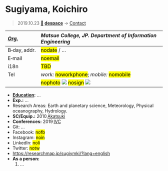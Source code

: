 # Sugiyama, Koichiro
> 2019.10.23 **[🚀](../index/index.md) [despace](index.md)** → [Contact](contact.md)

|*[Org.](contact.md)*|*Matsue College, JP. Department of Information Engineering*|
|:--|:--|
|B‑day, addr.|<mark>nodate</mark> / …|
|E‑mail|<mark>noemail</mark>|
|i18n|<mark>TBD</mark>|
|Tel|*work:* <mark>noworkphone</mark>; *mobile:* <mark>nomobile</mark>|
||<mark>nophoto</mark> [![](f/contact//1_photo_thumb.jpg)](f/contact//1_photo.jpg) <mark>nosign</mark> [![](f/contact//1_sign_thumb.jpg)](f/contact//1_sign.png)|

   - **[Education](edu.md):** …
   - **Exp.:** …
   - Research Areas: Earth and planetary science, Meteorology, Physical oceanography, Hydrology.
   - **SC/Equip.:** 2010 [Akatsuki](akatsuki.md)
   - **Conferences:** 2019 [IVC](ivc_2019.md)
   - Git: …
   - Facebook: <mark>nofb</mark>
   - Instagram: <mark>noin</mark>
   - LinkedIn: <mark>noli</mark>
   - Twitter: <mark>notw</mark>
   - <https://researchmap.jp/sugiymki/?lang=english>
   - **As a person:**
      1. …
